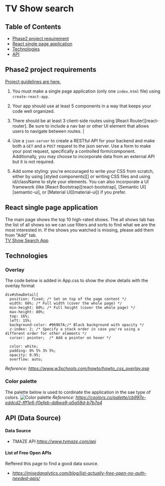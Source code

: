 # TV Show search 

## Table of Contents
* [Phase2 project requirement](#phase2-project-requirements)
* [React single page application](#react-single-page-application)
* [Technologies](#technologies)
* [API](#apidata-source)


## Phase2 project requirements

[Project guidelines are here. ](https://github.com/learn-co-curriculum/react-hooks-phase-2-project)

1. You must make a single page application (only one `index.html` file) using
   `create-react-app`.
2. Your app should use at least 5 components in a way that keeps your code well
   organized.
3. There should be at least 3 client-side routes using [React
   Router][react-router]. Be sure to include a nav bar or other UI element that
   allows users to navigate between routes.              |

4. Use a `json-server` to create a RESTful API for your backend and make both a
   `GET` and a `POST` request to the json server. Use a form to make your post
   request, specifically a controlled form/component. Additionally, you may
   choose to incorporate data from an external API but it is not required.

5. Add some styling: you're encouraged to write your CSS from scratch, either by
   using [styled components][] or writing CSS files and using id/className to
   style your elements. You can also incorporate a UI framework (like [React
   Bootstrap][react-bootstrap], [Semantic UI][semantic-ui], or [Material
   UI][material-ui]) if you prefer.

## React single page application
The main page shows the top 10 high-rated shows. The all shows tab has the list of all shows so we can use filters and sorts to find what we are the most interested in. If the shows you watched is missing, please add them from "Add" tab.  
[TV Show Search App](https://github.com/RumiYo/phase-2-project/assets/131638126/709d5c26-cb57-4b60-bd62-c260774e9b4c)

## Technologies
### Overlay
The code below is added in App.css to show the show details with the overlay format
```
div#showDetail{
  position: fixed; /* Set on top of the page content */
  width: 60%; /* Full width (cover the whole page) */
  min-height: 60%; /* Full height (cover the whole page) */
  max-height: 80%;
  top: 16%;
  left: 15%;
  background-color: #96967A;/* Black background with opacity */
  z-index: 2; /* Specify a stack order in case you're using a different order for other elements */
  cursor: pointer;  /* Add a pointer on hover */

  color: white;
  padding: 0% 5% 3% 5%;
  opacity: 0.95;
  overflow: auto;
```
_Reference:  https://www.w3schools.com/howto/howto_css_overlay.asp_


### Color palette
The palette below is used to cordinate the application in the sae type of colors.
![Color palette](https://github.com/RumiYo/phase-2-project/assets/131638126/b146777e-8909-4a2f-adb8-8e0400ac8472)
_Reference:  https://coolors.co/palette/cb997e-eddcd2-fff1e6-f0efeb-ddbea9-a5a58d-b7b7a4_


## API (Data Source)
#### Data Source
- TMAZE API    _https://www.tvmaze.com/api_

#### List of Free Open APIs
Reffered this page to find a good data source.
- _https://mixedanalytics.com/blog/list-actually-free-open-no-auth-needed-apis/_






